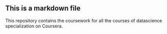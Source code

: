 ## This is a markdown file

This repository contains the coursework for all the courses of datascience specialization on Coursera.
